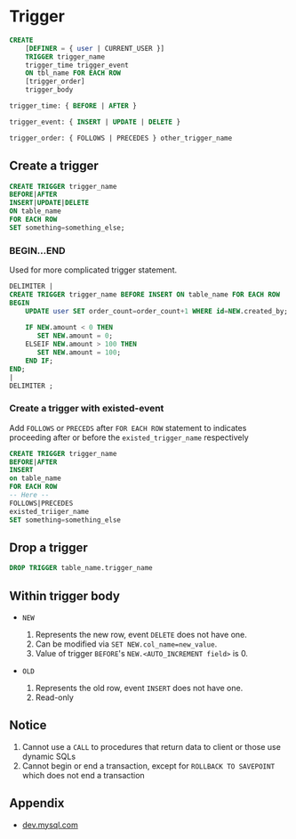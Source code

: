 # Trigger

```sql
CREATE
    [DEFINER = { user | CURRENT_USER }]
    TRIGGER trigger_name
    trigger_time trigger_event
    ON tbl_name FOR EACH ROW
    [trigger_order]
    trigger_body

trigger_time: { BEFORE | AFTER }

trigger_event: { INSERT | UPDATE | DELETE }

trigger_order: { FOLLOWS | PRECEDES } other_trigger_name
```

## Create a trigger

```sql
CREATE TRIGGER trigger_name
BEFORE|AFTER
INSERT|UPDATE|DELETE
ON table_name
FOR EACH ROW
SET something=something_else;
```

### BEGIN...END

Used for more complicated trigger statement.

```sql
DELIMITER |
CREATE TRIGGER trigger_name BEFORE INSERT ON table_name FOR EACH ROW
BEGIN
    UPDATE user SET order_count=order_count+1 WHERE id=NEW.created_by;
    
    IF NEW.amount < 0 THEN
       SET NEW.amount = 0;
    ELSEIF NEW.amount > 100 THEN
       SET NEW.amount = 100;
    END IF;
END;
|
DELIMITER ;
```

### Create a trigger with existed-event

Add `FOLLOWS` or `PRECEDS` after `FOR EACH ROW` statement
to indicates proceeding after or before the `existed_trigger_name` respectively

```sql
CREATE TRIGGER trigger_name
BEFORE|AFTER
INSERT
on table_name
FOR EACH ROW
-- Here --
FOLLOWS|PRECEDES
existed_triiger_name
SET something=something_else
```

## Drop a trigger

```sql
DROP TRIGGER table_name.trigger_name
```

## Within trigger body

- `NEW`

    1. Represents the new row, event `DELETE` does not have one.
    2. Can be modified via `SET NEW.col_name=new_value`.
    3. Value of trigger `BEFORE`'s `NEW.<AUTO_INCREMENT field>` is 0.

- `OLD`

    1. Represents the old row, event `INSERT` does not have one.
    2. Read-only

## Notice

1. Cannot use a `CALL` to procedures that return data to client or those use dynamic SQLs
2. Cannot begin or end a transaction, except for `ROLLBACK TO SAVEPOINT` which does not end a transaction

## Appendix

- [dev.mysql.com](https://dev.mysql.com/doc/refman/5.7/en/create-trigger.html)

    